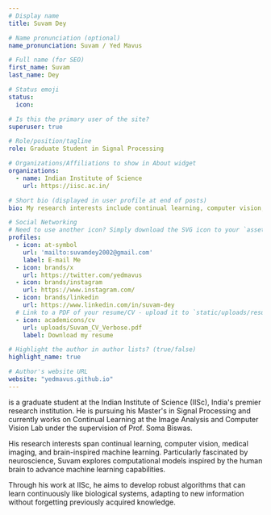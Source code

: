 ```yaml
---
# Display name
title: Suvam Dey

# Name pronunciation (optional)
name_pronunciation: Suvam / Yed Mavus

# Full name (for SEO)
first_name: Suvam
last_name: Dey

# Status emoji
status:
  icon:

# Is this the primary user of the site?
superuser: true

# Role/position/tagline
role: Graduate Student in Signal Processing

# Organizations/Affiliations to show in About widget
organizations:
  - name: Indian Institute of Science
    url: https://iisc.ac.in/

# Short bio (displayed in user profile at end of posts)
bio: My research interests include continual learning, computer vision, medical imaging and brain inspired machine learning.

# Social Networking
# Need to use another icon? Simply download the SVG icon to your `assets/media/icons/` folder.
profiles:
  - icon: at-symbol
    url: 'mailto:suvamdey2002@gmail.com'
    label: E-mail Me
  - icon: brands/x
    url: https://twitter.com/yedmavus
  - icon: brands/instagram
    url: https://www.instagram.com/
  - icon: brands/linkedin
    url: https://www.linkedin.com/in/suvam-dey
  # Link to a PDF of your resume/CV - upload it to `static/uploads/resume.pdf`
  - icon: academicons/cv
    url: uploads/Suvam_CV_Verbose.pdf
    label: Download my resume

# Highlight the author in author lists? (true/false)
highlight_name: true

# Author's website URL
website: "yedmavus.github.io"
---
```


 is a graduate student at the Indian Institute of Science (IISc), India's premier research institution. He is pursuing his Master's in Signal Processing and currently works on Continual Learning at the Image Analysis and Computer Vision Lab under the supervision of Prof. Soma Biswas.

His research interests span continual learning, computer vision, medical imaging, and brain-inspired machine learning. Particularly fascinated by neuroscience, Suvam explores computational models inspired by the human brain to advance machine learning capabilities.

Through his work at IISc, he aims to develop robust algorithms that can learn continuously like biological systems, adapting to new information without forgetting previously acquired knowledge.